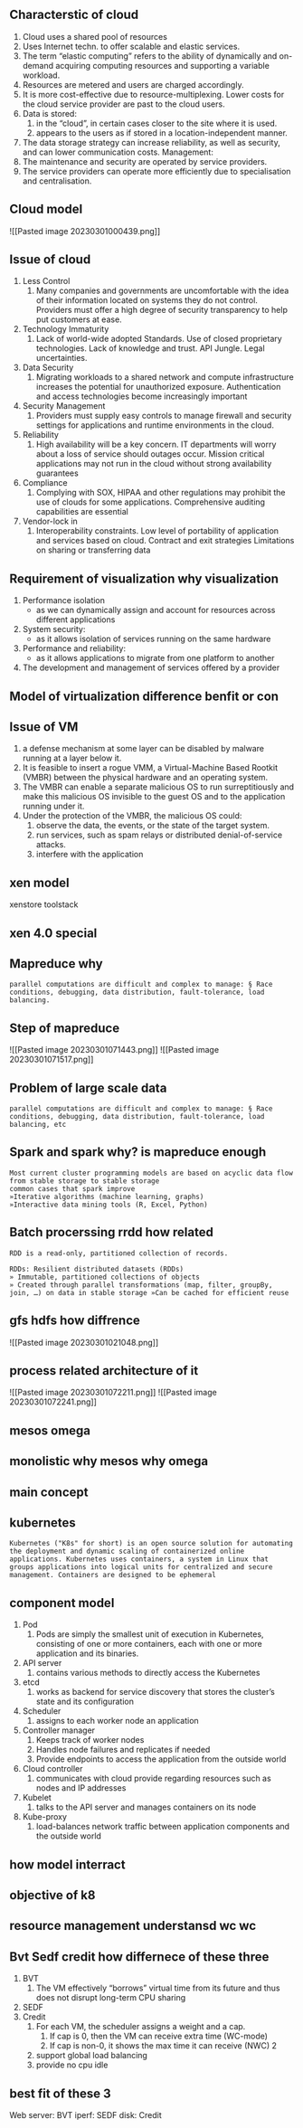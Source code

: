 ## Characterstic of cloud
1. Cloud uses a shared pool of resources
2.  Uses Internet techn. to offer scalable and elastic services. 
3. The term “elastic computing” refers to the ability of dynamically and on-demand acquiring computing resources and supporting a variable workload. 
4. Resources are metered and users are charged accordingly. 
5. It is more cost-effective due to resource-multiplexing. Lower costs for the cloud service provider are past to the cloud users.  
6. Data is stored: 
	1. in the “cloud”, in certain cases closer to the site where it is used.
	2. appears to the users as if stored in a location-independent manner. 
7. The data storage strategy can increase reliability, as well as security, and can lower communication costs. Management: 
8. The maintenance and security are operated by service providers. 
9. The service providers can operate more efficiently due to specialisation and centralisation.
   
## Cloud model
![[Pasted image 20230301000439.png]]
## Issue of cloud
1. Less Control 
	1. Many companies and governments are uncomfortable with the idea of their information located on systems they do not control. Providers must offer a high degree of security transparency to help put customers at ease.
2. Technology Immaturity 
	1. Lack of world-wide adopted Standards. Use of closed proprietary technologies. Lack of knowledge and trust. API Jungle. Legal uncertainties.
3. Data Security 
	1. Migrating workloads to a shared network and compute infrastructure increases the potential for unauthorized exposure. Authentication and access technologies become increasingly important
4. Security Management
	1.  Providers must supply easy controls to manage firewall and security settings for applications and runtime environments in the cloud.
5. Reliability
	1. High availability will be a key concern. IT departments will worry about a loss of service should outages occur. Mission critical applications may not run in the cloud without strong availability guarantees
6. Compliance
	1. Complying with SOX, HIPAA and other regulations may prohibit the use of clouds for some applications. Comprehensive auditing capabilities are essential
7. Vendor-lock in
	1. Interoperability constraints. Low level of portability of application and services based on cloud. Contract and exit strategies Limitations on sharing or transferring data

## Requirement of visualization why visualization
1. Performance isolation  
	- as we can dynamically assign and account for resources across different applications  
2. System security:  
	- as it allows isolation of services running on the same hardware 
3. Performance and reliability: 
	- as it allows applications to migrate from one platform to another 
4. The development and management of services offered by a provider
## Model of virtualization difference benfit or con
## Issue of VM
1. a defense mechanism at some layer can be disabled by malware running at a layer below it.
2. It is feasible to insert a rogue VMM, a Virtual-Machine Based Rootkit (VMBR) between the physical hardware and an operating system.
3. The VMBR can enable a separate malicious OS to run surreptitiously and make this malicious OS invisible to the guest OS and to the application running under it.
4. Under the protection of the VMBR, the malicious OS could: 
	1. observe the data, the events, or the state of the target system.  
	2. run services, such as spam relays or distributed denial-of-service attacks. 
	3. interfere with the application
## xen model
xenstore
toolstack
## xen 4.0  special 

## Mapreduce why
	parallel computations are difficult and complex to manage: § Race conditions, debugging, data distribution, fault-tolerance, load balancing.
## Step of mapreduce
![[Pasted image 20230301071443.png]]
![[Pasted image 20230301071517.png]]
## Problem of large scale data
	parallel computations are difficult and complex to manage: § Race conditions, debugging, data distribution, fault-tolerance, load balancing, etc

## Spark and spark why? is mapreduce enough
	Most current cluster programming models are based on acyclic data flow from stable storage to stable storage
	common cases that spark improve
	»Iterative algorithms (machine learning, graphs) 
	»Interactive data mining tools (R, Excel, Python)
## Batch procerssing rrdd how related
	RDD is a read-only, partitioned collection of records.
	
	RDDs: Resilient distributed datasets (RDDs) 
	» Immutable, partitioned collections of objects 
	» Created through parallel transformations (map, filter, groupBy, join, …) on data in stable storage »Can be cached for efficient reuse

## gfs hdfs how diffrence
![[Pasted image 20230301021048.png]]
## process related architecture  of it
![[Pasted image 20230301072211.png]]
![[Pasted image 20230301072241.png]]
## mesos omega
## monolistic why mesos why omega
## main concept

## kubernetes
	Kubernetes ("K8s" for short) is an open source solution for automating the deployment and dynamic scaling of containerized online applications. Kubernetes uses containers, a system in Linux that groups applications into logical units for centralized and secure management. Containers are designed to be ephemeral
## component model 
1. Pod
	1. Pods are simply the smallest unit of execution in Kubernetes, consisting of one or more containers, each with one or more application and its binaries.
2. API server
	1. contains various methods to directly access the Kubernetes
3. etcd
	1. works as backend for service discovery that stores the cluster’s state and its configuration
4. Scheduler
	1. assigns to each worker node an application
5. Controller manager
	1. Keeps track of worker nodes 
	2. Handles node failures and replicates if needed 
	3. Provide endpoints to access the application from the outside world
6. Cloud controller
	1. communicates with cloud provide regarding resources such as nodes and IP addresses
7. Kubelet
	1. talks to the API server and manages containers on its node
8. Kube-proxy
	1. load-balances network traffic between application components and the outside world
## how model interract
## objective of k8

## resource management understansd wc wc
## Bvt Sedf credit how differnece of these three 
1. BVT 
	1. The VM effectively “borrows” virtual time from its future and thus does not disrupt long-term CPU sharing
2. SEDF
3. Credit
	1. For each VM, the scheduler assigns a weight and a cap. 
		1. If cap is 0, then the VM can receive extra time (WC-mode) 
		2. If cap is non-0, it shows the max time it can receive (NWC) 2
	2. support global load balancing
	3. provide no cpu idle
## best fit of these 3
Web server: BVT
iperf: SEDF
disk: Credit